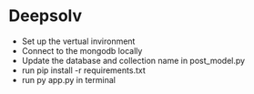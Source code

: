 # Deepsolv
* Set up the vertual invironment
* Connect to the mongodb locally
* Update the database and collection name in post_model.py
* run pip install -r requirements.txt
* run py app.py in terminal
